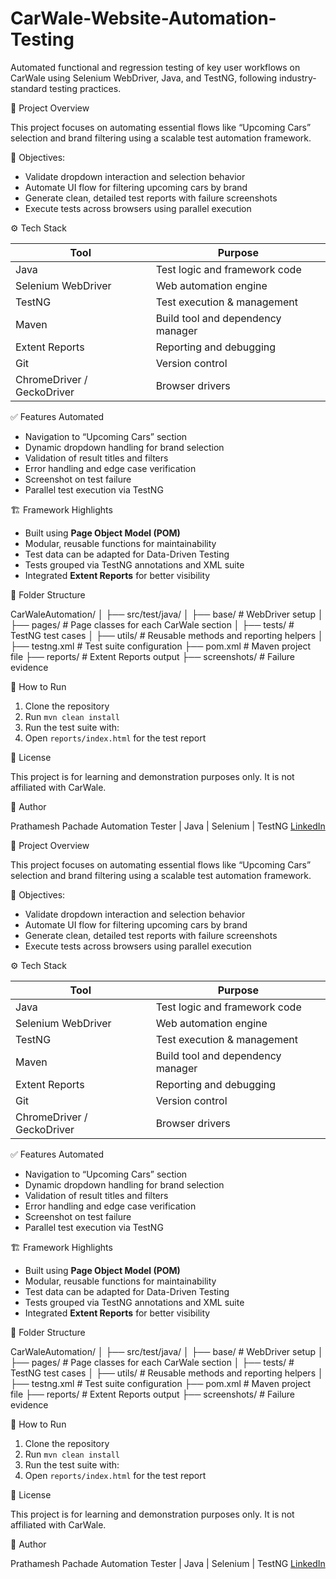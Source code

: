 # CarWale-Website-Automation-Testing
Automated functional and regression testing of key user workflows on CarWale using Selenium WebDriver, Java, and TestNG, following industry-standard testing practices.




🧪 Project Overview

This project focuses on automating essential flows like “Upcoming Cars” selection and brand filtering using a scalable test automation framework.

🎯 Objectives:

* Validate dropdown interaction and selection behavior
* Automate UI flow for filtering upcoming cars by brand
* Generate clean, detailed test reports with failure screenshots
* Execute tests across browsers using parallel execution


⚙️ Tech Stack

| Tool                       | Purpose                           |
| -------------------------- | --------------------------------- |
| Java                       | Test logic and framework code     |
| Selenium WebDriver         | Web automation engine             |
| TestNG                     | Test execution & management       |
| Maven                      | Build tool and dependency manager |
| Extent Reports             | Reporting and debugging           |
| Git                        | Version control                   |
| ChromeDriver / GeckoDriver | Browser drivers                   |


✅ Features Automated

* Navigation to “Upcoming Cars” section
* Dynamic dropdown handling for brand selection
* Validation of result titles and filters
* Error handling and edge case verification
* Screenshot on test failure
* Parallel test execution via TestNG



🏗️ Framework Highlights

* Built using **Page Object Model (POM)**
* Modular, reusable functions for maintainability
* Test data can be adapted for Data-Driven Testing
* Tests grouped via TestNG annotations and XML suite
* Integrated **Extent Reports** for better visibility


📂 Folder Structure

CarWaleAutomation/
│
├── src/test/java/
│   ├── base/               # WebDriver setup
│   ├── pages/              # Page classes for each CarWale section
│   ├── tests/              # TestNG test cases
│   ├── utils/              # Reusable methods and reporting helpers
│
├── testng.xml              # Test suite configuration
├── pom.xml                 # Maven project file
├── reports/                # Extent Reports output
├── screenshots/            # Failure evidence


🚀 How to Run

1. Clone the repository
2. Run `mvn clean install`
3. Run the test suite with:
4. Open `reports/index.html` for the test report

 📜 License

This project is for learning and demonstration purposes only. It is not affiliated with CarWale.


👤 Author

Prathamesh Pachade
Automation Tester | Java | Selenium | TestNG
[LinkedIn](https://www.linkedin.com/in/prathamesh-pachade-62742a314)



🧪 Project Overview

This project focuses on automating essential flows like “Upcoming Cars” selection and brand filtering using a scalable test automation framework.

🎯 Objectives:

* Validate dropdown interaction and selection behavior
* Automate UI flow for filtering upcoming cars by brand
* Generate clean, detailed test reports with failure screenshots
* Execute tests across browsers using parallel execution


⚙️ Tech Stack

| Tool                       | Purpose                           |
| -------------------------- | --------------------------------- |
| Java                       | Test logic and framework code     |
| Selenium WebDriver         | Web automation engine             |
| TestNG                     | Test execution & management       |
| Maven                      | Build tool and dependency manager |
| Extent Reports             | Reporting and debugging           |
| Git                        | Version control                   |
| ChromeDriver / GeckoDriver | Browser drivers                   |


✅ Features Automated

* Navigation to “Upcoming Cars” section
* Dynamic dropdown handling for brand selection
* Validation of result titles and filters
* Error handling and edge case verification
* Screenshot on test failure
* Parallel test execution via TestNG



🏗️ Framework Highlights

* Built using **Page Object Model (POM)**
* Modular, reusable functions for maintainability
* Test data can be adapted for Data-Driven Testing
* Tests grouped via TestNG annotations and XML suite
* Integrated **Extent Reports** for better visibility


📂 Folder Structure

CarWaleAutomation/
│
├── src/test/java/
│   ├── base/               # WebDriver setup
│   ├── pages/              # Page classes for each CarWale section
│   ├── tests/              # TestNG test cases
│   ├── utils/              # Reusable methods and reporting helpers
│
├── testng.xml              # Test suite configuration
├── pom.xml                 # Maven project file
├── reports/                # Extent Reports output
├── screenshots/            # Failure evidence


🚀 How to Run

1. Clone the repository
2. Run `mvn clean install`
3. Run the test suite with:
4. Open `reports/index.html` for the test report

 📜 License

This project is for learning and demonstration purposes only. It is not affiliated with CarWale.


👤 Author

Prathamesh Pachade
Automation Tester | Java | Selenium | TestNG
[LinkedIn](https://www.linkedin.com/in/prathamesh-pachade-62742a314)

